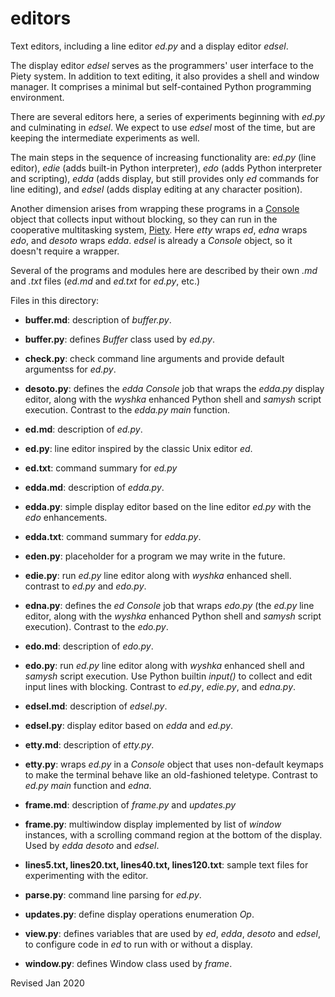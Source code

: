 
editors
=======

Text editors, including a line editor *ed.py* and a display editor *edsel*.

The display editor *edsel* serves as the programmers' user interface to the 
Piety system.   In addition to text editing, it also provides a shell and 
window manager.   It comprises a minimal but self-contained Python 
programming environment.

There are several editors here, a series of experiments beginning with *ed.py*
and culminating in *edsel*.  We expect to use *edsel* most of the time, but are
keeping the intermediate experiments as well.

The main steps in the sequence of increasing functionality are:
*ed.py* (line editor), *edie* (adds built-in Python interpreter),
*edo* (adds Python interpreter and
scripting), *edda* (adds display, but still provides only *ed* commands for
line editing), and *edsel* (adds display editing at any character position).

Another dimension arises from wrapping these programs in a
[Console](../console/README.md) object that collects input without blocking,
so they can run in the cooperative multitasking system,
[Piety](../piety/README.md).  Here *etty* wraps *ed*, *edna* wraps *edo*,
and *desoto* wraps *edda*.  *edsel* is already a *Console* object,
so it doesn't require a wrapper.

Several of the programs and modules here are described by
their own *.md* and *.txt* files (*ed.md* and *ed.txt* for *ed.py*, etc.)

Files in this directory:

- **buffer.md**: description of *buffer.py*.

- **buffer.py**: defines *Buffer* class used by *ed.py*.

- **check.py**: check command line arguments and provide default
    argumentss for *ed.py*.

- **desoto.py**: defines the *edda* *Console* job that wraps the *edda.py*
  display editor, along with the *wyshka* enhanced Python shell and
  *samysh* script execution.  Contrast to the *edda.py* *main* function.

- **ed.md**: description of *ed.py*.

- **ed.py**: line editor inspired by the classic Unix editor *ed*.

- **ed.txt**: command summary for *ed.py*

- **edda.md**: description of *edda.py*.

- **edda.py**: simple display editor based on the line editor *ed.py*
  with the *edo* enhancements.

- **edda.txt**: command summary for *edda.py*.

- **eden.py**: placeholder for a program we may write in the future.

- **edie.py**: run *ed.py* line editor along with *wyshka* enhanced shell.
  contrast to *ed.py* and *edo.py*.

- **edna.py**: defines the *ed* *Console* job that wraps *edo.py* (the *ed.py*
  line editor, along with the *wyshka* enhanced Python shell and
  *samysh* script execution).  Contrast to the *edo.py*.

- **edo.md**: description of *edo.py*.

- **edo.py**: run *ed.py* line editor along with *wyshka* enhanced
  shell and *samysh* script execution.  Use Python builtin *input()*
  to collect and edit input lines with blocking.  Contrast to *ed.py*,
  *edie.py*, and *edna.py*.

- **edsel.md**: description of *edsel.py*.

- **edsel.py**: display editor based on *edda* and *ed.py*.

- **etty.md**: description of *etty.py*.

- **etty.py**: wraps *ed.py* in a *Console* object
  that uses non-default keymaps to make the terminal behave
  like an old-fashioned teletype. Contrast to *ed.py*
  *main* function and *edna*.

- **frame.md**: description of *frame.py* and *updates.py*

- **frame.py**: multiwindow display implemented by list of *window*
   instances, with a scrolling command region at the bottom of the
   display.  Used by *edda* *desoto* and *edsel*.

- **lines5.txt, lines20.txt, lines40.txt, lines120.txt**: sample text
    files for experimenting with the editor.

- **parse.py**: command line parsing for *ed.py*.

- **updates.py**: define display operations enumeration *Op*.

- **view.py**: defines variables that are used by *ed*, *edda*,
   *desoto* and *edsel*, to
   configure code in *ed* to run with or without a display.

- **window.py**: defines Window class used by *frame*.

Revised Jan 2020
